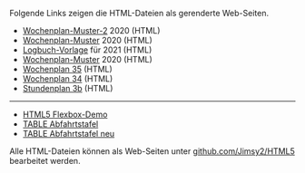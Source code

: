 Folgende Links zeigen die HTML-Dateien als gerenderte Web-Seiten.

 - [Wochenplan-Muster-2](https://jimsy2.github.io/HTML5/Wochenplan-Muster-2.html) 2020 (HTML)  
 - [Wochenplan-Muster](https://jimsy2.github.io/HTML5/Wochenplan-Muster.html) 2020 (HTML)  
 - [Logbuch-Vorlage](https://jimsy2.github.io/HTML5/Logbuch-Vorlage.html) für 2021 (HTML)
 - [Wochenplan-Muster](https://jimsy2.github.io/HTML5/Wochenplan-Muster.html) 2020 (HTML)  
 - [Wochenplan 35](https://jimsy2.github.io/HTML5/Wochenplan35.html) (HTML)
 - [Wochenplan 34](https://jimsy2.github.io/HTML5/Wochenplan34.html) (HTML)
 - [Stundenplan 3b](https://jimsy2.github.io/HTML5/Stundenplan34.html) (HTML)

---
 
 - [HTML5 Flexbox-Demo](https://jimsy2.github.io/HTML5/flexbox-demo.html)
 - [TABLE Abfahrtstafel](https://jimsy2.github.io/HTML5/Abfahrtstafel_Lage.html)
 - [TABLE Abfahrtstafel neu](https://jimsy2.github.io/HTML5/Abfahrt_Lage_2018.html)
 
Alle HTML-Dateien können als Web-Seiten unter [github.com/Jimsy2/HTML5](https://github.com/Jimsy2/HTML5/) bearbeitet werden.

